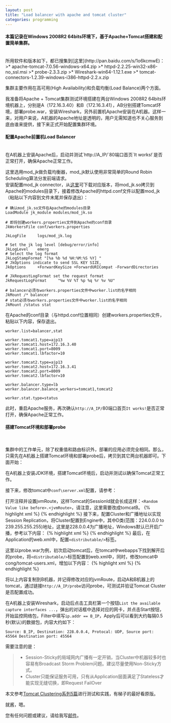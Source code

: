 ```yaml
---
layout: post
title: "Load balancer with apache and tomcat cluster"
categories: programming
---
```


#### 本篇记录在Windows 2008R2 64bits环境下，基于Apache+Tomcat搭建和配置简单集群。
<br />
所用软件和版本如下，都已搜集到[这里](http://pan.baidu.com/s/1o6kcmwE)：
>* apache-tomcat-7.0.56-windows-x64.zip
>* httpd-2.2.25-win32-x86-no_ssl.msi
>* probe-2.3.3.zip
>* Wireshark-win64-1.12.1.exe
>* tomcat-connectors-1.2.39-windows-i386-httpd-2.2.x.zip

集群主要作用在高可用(High Availability)和负载均衡(Load Balance)两个方面。

我准备将Apache + Tomcat集群测试环境搭建在两台Windows 2008R2 64bits环境机器上，分别是A（172.16.3.40）和B（172.16.3.41），AB分别搭建Tomcat环境，部署probe.war，安装Wireshark，另外前置机Apache安装在A机器。这样一来，对用户来说，A机器的Apache地址是透明的，用户无需知道也不关心服务到底由谁来提供，接下来正式开始配置集群环境。

#### 配置Apache前置机Load Balancer
<br />
在A机器上安装Apache后，启动并测试`http://A_IP/`80端口首页`It works!`是否正常打开，确保Apache正常工作。

这里选用mod_jk做负载均衡器，mod_jk默认使用非常简单的Round Robin Scheduling算法分发前端请求。<br/>安装配置mod_jk connector，从[这里](http://tomcat.apache.org/download-connectors.cgi)可下载对应版本，将mod_jk.so拷贝到Apache的modules目录下，接着修改Apache的httpd.conf文件以配置mod_jk（粘贴以下内容到文件末尾并保存退出）：

	# 确认mod_jk.so文件在Apache的modules目录
	LoadModule jk_module modules/mod_jk.so

	# 即将创建workers.properties文件到Apache的conf目录
	JkWorkersFile conf/workers.properties

	JkLogFile     logs/mod_jk.log

	# Set the jk log level [debug/error/info]
	JkLogLevel    emerg
	# Select the log format
	JkLogStampFormat "[%a %b %d %H:%M:%S %Y] "
	# JkOptions indicate to send SSL KEY SIZE,
	JkOptions     +ForwardKeySize +ForwardURICompat -ForwardDirectories

	# JkRequestLogFormat set the request format
	JkRequestLogFormat     "%w %V %T %p %q %r %v %U"

	# balancer必须与workers.properties文件中worker.list的名字相同
	JkMount /* balancer
	# stat必须与workers.properties文件中worker.list的名字相同
	JkMount /status stat

在Apache的conf目录（与httpd.conf位置相同）创建workers.properties文件，粘贴以下内容，保存退出。

	worker.list=balancer,stat

	worker.tomcat1.type=ajp13
	worker.tomcat1.host=172.16.3.40
	worker.tomcat1.port=8009
	worker.tomcat1.lbfactor=10

	worker.tomcat2.type=ajp13
	worker.tomcat2.host=172.16.3.41
	worker.tomcat2.port=8009
	worker.tomcat2.lbfactor=10

	worker.balancer.type=lb
	worker.balancer.balance_workers=tomcat1,tomcat2

	worker.stat.type=status
此时，重启Apache服务，再次确认`http://A_IP/`80端口首页`It works!`是否正常打开，确保Apache正常工作。
#### 搭建Tomcat环境和部署probe
<br />

集群中的工作单元，除了权重值和路由标识外，部署的应用必须完全相同。那么，只需先在A机器上搭建Tomcat环境和部署probe后，拷贝到其它两台机器即可。下面开始：

在A机器上安装JDK环境，搭建Tomcat环境后，启动并测试以确保Tomcat正常工作。

接下来，修改tomcat中`conf\server.xml`配置，请参考：

打开注释并设置jvmRoute，这样Tomcat的SessionId就会长成这样：`<Random Value like before>.<jvmRoute>`，请注意，这里需要改成tomcatB。
{% highlight xml %}
<Engine name="Catalina" defaultHost="localhost" jvmRoute="tomcatA">
{% endhighlight %}
接下来，配置Cluster和广播地址以实现Session Replication，将Cluster配置到Engine中，其中D类(范围：224.0.0.0 to 239.255.255.255)地址，这里是228.0.0.4为广播地址，Windows默认已开启广播，参考以下内容：
{% highlight xml %}
<Cluster className="org.apache.catalina.ha.tcp.SimpleTcpCluster" channelSendOptions="8">
	<Channel className="org.apache.catalina.tribes.group.GroupChannel">
		<Membership className="org.apache.catalina.tribes.membership.McastService" address="228.0.0.4" port="45564" frequency="500" dropTime="3000" /> 
		<Sender className="org.apache.catalina.tribes.transport.ReplicationTransmitter">
			<Transport className="org.apache.catalina.tribes.transport.nio.PooledParallelSender" /> 
	  	</Sender>
	  	<Receiver className="org.apache.catalina.tribes.transport.nio.NioReceiver" address="auto" port="4000" autoBind="100" selectorTimeout="5000" maxThreads="6" /> 
	  	<Interceptor className="org.apache.catalina.tribes.group.interceptors.TcpFailureDetector" /> 
	  	<Interceptor className="org.apache.catalina.tribes.group.interceptors.MessageDispatch15Interceptor" /> 
  	</Channel>
  	<Valve className="org.apache.catalina.ha.tcp.ReplicationValve" filter="" /> 
  	<Valve className="org.apache.catalina.ha.session.JvmRouteBinderValve" /> 
  	<ClusterListener className="org.apache.catalina.ha.session.JvmRouteSessionIDBinderListener" /> 
  	<ClusterListener className="org.apache.catalina.ha.session.ClusterSessionListener" /> 
</Cluster>
{% endhighlight %}
最后，在Application的web.xml中，配置`<distributable/>`标签。

这里以probe.war为例，初次启动tomcat后，在tomcat中webapps下找到解开后的probe，将`<distributable/>`标签配置到web.xml中，同时，修改tomcat中cong/tomcat-users.xml，增加以下内容：
{% highlight xml %}
<role rolename="manager"/>
<role rolename="admin"/>
<user username="admin" password="" roles="admin,manager"/>
{% endhighlight %}

将以上内容复制到B机器，并记得修改对应的jvmRoute，启动A和B机器上的tomcat，通过链接`http://A_IP/probe`访问probe，可测试并验证Tomcat Cluster是否配置成功。

在A机器上安装Wireshark，启动后点击工具栏第一个按钮`List the available capture interfaces ...`，弹出的对话框中选择对应的网卡，并点击Start按钮，开始监控网络包，Filter中填写`ip.addr == B_IP`，Apply后可以看到大约每隔0.5秒(默认)的数据包，内容大约如下：

	Source: B_IP, Destination: 228.0.0.4, Protocal: UDP, Source port: 45564 Destination port: 45564

需要注意的是：
>* Session-Sticky的局域网内广播有一定开销，当Cluster中机器较多时也容易有Broadcast Storm Problem问题。建议尽量使用Non-Sticky方式。 
>* Cluster只能保证服务可用，只有从Application层面满足了Stateless才能实现无缝切换，即Request FailOver

本文参考[Tomcat Clustering系列5篇](http://www.ramkitech.com/2012/10/tomcat-clustering-series-simple-load.html)进行测试和实践，有梯子的最好看原版。

就酱，嗯。

您有任何问题或建议，请给我写[邮件](mailto:yinwer81@gmail.com)。
